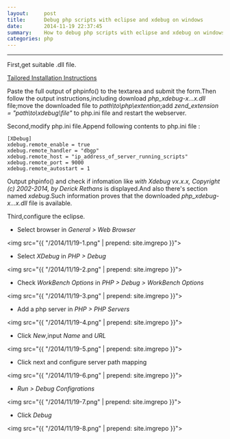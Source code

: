 ```yaml
---
layout:     post
title:      Debug php scripts with eclipse and xdebug on windows
date:       2014-11-19 22:37:45
summary:    How to debug php scripts with eclipse and xdebug on windows.
categories: php
---
```


---

First,get suitable .dll file.

<a href="http://www.xdebug.org/wizard.php" target="_blank">Tailored Installation Instructions</a>

Paste the full output of phpinfo() to the textarea and submit the form.Then follow the output instructions,including download *php_xdebug-x...x.dll* file;move the downloaded file to *path\to\php\extention*;add *zend_extension = "path\to\xdebug\file"* to php.ini file and restart the webserver.

Second,modify php.ini file.Append following contents to php.ini file :

    [XDebug]
    xdebug.remote_enable = true
    xdebug.remote_handler = "dbgp"
    xdebug.remote_host = "ip_address_of_server_running_scripts"
    xdebug.remote_port = 9000
    xdebug.remote_autostart = 1

Output phpinfo() and check if infomation like *with Xdebug vx.x.x, Copyright (c) 2002-2014, by Derick Rethans* is displayed.And also there's section named *xdebug*.Such information proves that the downloaded *php_xdebug-x...x.dll* file is available.

Third,configure the eclipse.

* Select browser in *General > Web Browser*

<img src="{{ "/2014/11/19-1.png" | prepend: site.imgrepo }}">

* Select *XDebug* in *PHP > Debug*

<img src="{{ "/2014/11/19-2.png" | prepend: site.imgrepo }}">

* Check *WorkBench Options*  in *PHP > Debug > WorkBench Options*

<img src="{{ "/2014/11/19-3.png" | prepend: site.imgrepo }}">

* Add a php server in *PHP > PHP Servers*

<img src="{{ "/2014/11/19-4.png" | prepend: site.imgrepo }}">

* Click *New*,input *Name* and *URL*

<img src="{{ "/2014/11/19-5.png" | prepend: site.imgrepo }}">

* Click next and configure server path mapping

<img src="{{ "/2014/11/19-6.png" | prepend: site.imgrepo }}">

* *Run > Debug Configrations*

<img src="{{ "/2014/11/19-7.png" | prepend: site.imgrepo }}">

* Click *Debug*

<img src="{{ "/2014/11/19-8.png" | prepend: site.imgrepo }}">